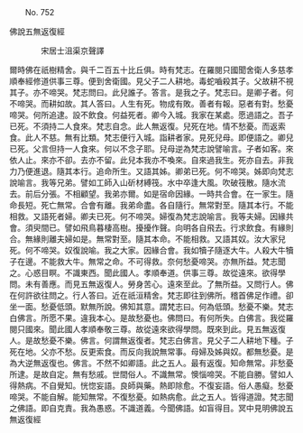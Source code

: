 ﻿　　No. 752

佛說五無返復經

　　　　宋居士沮渠京聲譯


爾時佛在祇樹精舍。與千二百五十比丘俱。時有梵志。在羅閱只國聞舍衛人多慈孝順奉經修道供事三尊。便到舍衛國。見父子二人耕地。毒蛇嚙殺其子。父故耕不視其子。亦不啼哭。梵志問曰。此兒誰子。答言。是我之子。梵志曰。是卿子者。何不啼哭。而耕如故。其人答曰。人生有死。物成有敗。善者有報。惡者有對。愁憂啼哭。何所追逮。設不飲食。何益死者。卿今入城。我家在某處。愿過語之。吾子已死。不須持二人食來。梵志自念。此人無返復。兒死在地。情不愁憂。而返索食。此人不慈。無有比類。梵志便行入城。詣耕者家。見死兒母。即便語之。卿兒已死。父言但持一人食來。何以不念子耶。兒母逆為梵志說譬喻言。子者如客。來依人止。來亦不卻。去亦不留。此兒本我亦不喚來。自來過我生。死亦自去。非我力乃便進退。隨其本行。追命所生。又語其姊。卿弟已死。何不啼哭。姊即向梵志說喻言。我等兄弟。譬如工師入山斫材縛筏。水中卒逢大風。吹破筏散。隨水流去。前后分張。不相顧望。我弟亦爾。如是宿命因緣。一時共合會。在一家生。隨命長短。死亡無常。合會有離。我弟命盡。各自隨行。無常對至。隨其本行。不能相救。又語死者婦。卿夫已死。何不啼哭。婦復為梵志說喻言。我等夫婦。因緣共會。須臾間已。譬如飛鳥暮棲高樹。擾擾作聲。向明各自飛去。行求飲食。有緣則合。無緣則離夫婦如是。無常對至。隨其本命。不能相救。又語其奴。汝大家兒死。何不啼哭。奴復說喻。我之大家。因緣合會。我如犢子隨逐大牛。人殺大牛犢子在邊。不能救大牛。無常之命。不可得救。奈何愁憂啼哭。亦無所益。梵志聞之。心惑目瞑。不識東西。聞此國人。孝順奉道。供事三尊。故從遠來。欲得學問。未有善應。而見五無返復人。勞身苦心。遠來至此。了無所益。又問行人。佛在何許欲往問之。行人答曰。近在祇洹精舍。梵志即往到佛所。稽首佛足作禮。卻坐一面。愁憂低頭。默無所說。佛知其意。謂梵志曰。何為低頭。愁憂不樂。梵志白佛言。所愿不果。違我本心。是故愁憂也。佛問曰。有何所失。白佛言。我從羅閱只國來。聞此國人孝順奉敬三尊。故從遠來欲得學問。既來到此。見五無返復人。是故愁憂不樂。佛言。何謂無返復者。梵志白佛言。見父子二人耕地下種。子死在地。父亦不愁。反更索食。而反向我說無常事。母婦及姊與奴。都無愁憂。是為大逆無返復也。佛言。不然不如卿語。此之五人。最有返復。知命無常。非愁憂所逮。是故自定。無有愁戚。世間俗人。不識無常。懊惱啼哭。不能自勝。譬如人得熱病。不自覺知。恍惚妄語。良師與藥。熱即除愈。不復妄語。俗人愚癡。愁憂啼哭。不能自解。能知無常。不復愁憂。如熱病愈。此之五人。皆得道證。梵志聞之佛語。即自克責。我為愚惑。不識道義。今聞佛語。如盲得目。冥中見明佛說五無返復經
